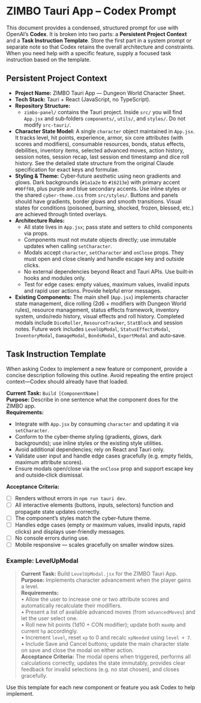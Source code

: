 # ZIMBO Tauri App – Codex Prompt

This document provides a condensed, structured prompt for use with OpenAI’s **Codex**. It is broken into two parts: a **Persistent Project Context** and a **Task Instruction Template**. Store the first part in a system prompt or separate note so that Codex retains the overall architecture and constraints. When you need help with a specific feature, supply a focused task instruction based on the template.

## Persistent Project Context

- **Project Name:** ZIMBO Tauri App — Dungeon World Character Sheet.
- **Tech Stack:** Tauri + React (JavaScript, no TypeScript).
- **Repository Structure:**
  - `zimbo-panel/` contains the Tauri project. Inside `src/` you will find `App.jsx` and sub‑folders `components/`, `utils/`, and `styles/`. Do not modify `src-tauri/`.
- **Character State Model:** A single `character` object maintained in `App.jsx`. It tracks level, hit points, experience, armor, six core attributes (with scores and modifiers), consumable resources, bonds, status effects, debilities, inventory items, selected advanced moves, action history, session notes, session recap, last session end timestamp and dice roll history. See the detailed state structure from the original Claude specification for exact keys and formulae.
- **Styling & Theme:** Cyber‑future aesthetic using neon gradients and glows. Dark backgrounds (`#1a1a2e` to `#16213e`) with primary accent `#00ff88`, plus purple and blue secondary accents. Use inline styles or the shared `cyber-theme.css` from `src/styles/`. Buttons and panels should have gradients, border glows and smooth transitions. Visual states for conditions (poisoned, burning, shocked, frozen, blessed, etc.) are achieved through tinted overlays.
- **Architecture Rules:**
  - All state lives in `App.jsx`; pass state and setters to child components via props.
  - Components must not mutate objects directly; use immutable updates when calling `setCharacter`.
  - Modals accept `character`, `setCharacter` and `onClose` props. They must open and close cleanly and handle escape key and outside clicks.
  - No external dependencies beyond React and Tauri APIs. Use built‑in hooks and modules only.
  - Test for edge cases: empty values, maximum values, invalid inputs and rapid user actions. Provide helpful error messages.
- **Existing Components:** The main shell (`App.jsx`) implements character state management, dice rolling (2d6 + modifiers with Dungeon World rules), resource management, status effects framework, inventory system, undo/redo history, visual effects and roll history. Completed modals include `DiceRoller`, `ResourceTracker`, `StatBlock` and session notes. Future work includes `LevelUpModal`, `StatusEffectsModal`, `InventoryModal`, `DamageModal`, `BondsModal`, `ExportModal` and auto‑save.

## Task Instruction Template

When asking Codex to implement a new feature or component, provide a concise description following this outline. Avoid repeating the entire project context—Codex should already have that loaded.

**Current Task:** `Build [ComponentName]`  
**Purpose:** Describe in one sentence what the component does for the ZIMBO app.  
**Requirements:**

- Integrate with `App.jsx` by consuming `character` and updating it via `setCharacter`.
- Conform to the cyber‑theme styling (gradients, glows, dark backgrounds); use inline styles or the existing style utilities.
- Avoid additional dependencies; rely on React and Tauri only.
- Validate user input and handle edge cases gracefully (e.g. empty fields, maximum attribute scores).
- Ensure modals open/close via the `onClose` prop and support escape key and outside‑click dismissal.

**Acceptance Criteria:**

- [ ] Renders without errors in `npm run tauri dev`.
- [ ] All interactive elements (buttons, inputs, selectors) function and propagate state updates correctly.
- [ ] The component’s styles match the cyber‑future theme.
- [ ] Handles edge cases (empty or maximum values, invalid inputs, rapid clicks) and displays user‑friendly messages.
- [ ] No console errors during use.
- [ ] Mobile responsive — scales gracefully on smaller window sizes.

### Example: LevelUpModal

> **Current Task:** Build `LevelUpModal.jsx` for the ZIMBO Tauri App.  
> **Purpose:** Implements character advancement when the player gains a level.  
> **Requirements:**  
> • Allow the user to increase one or two attribute scores and automatically recalculate their modifiers.  
> • Present a list of available advanced moves (from `advancedMoves`) and let the user select one.  
> • Roll new hit points (1d10 + CON modifier); update both `maxHp` and current `hp` accordingly.  
> • Increment `level`, reset `xp` to 0 and recalc `xpNeeded` using `level + 7`.
> • Include Save and Cancel buttons; update the main character state on save and close the modal on either action.  
> **Acceptance Criteria:** The modal opens when triggered, performs all calculations correctly, updates the state immutably, provides clear feedback for invalid selections (e.g. no stat chosen), and closes gracefully.

Use this template for each new component or feature you ask Codex to help implement.
